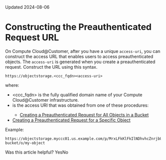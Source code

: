Updated 2024-08-06
# Constructing the Preauthenticated Request URL
On Compute Cloud@Customer, after you have a unique `access-uri`, you can construct the access URL that enables users to access preauthenticated objects. The `access-uri` is generated when you create a preauthenticated request. 
Construct the URL using this syntax.
```
https://objectstorage.<ccc_fqdn><access-uri>
```

where:
  * <ccc_fqdn> is the fully qualified domain name of your Compute Cloud@Customer infrastructure.
  * <access-uri> is the access URI that was obtained from one of these procedures:
    * [Creating a Preauthenticated Request for All Objects in a Bucket](https://docs.oracle.com/en-us/iaas/compute-cloud-at-customer/topics/object/creating-a-pre-authenticated-request-for-all-objects-in-a-bucket.htm#creating-a-pre-authenticated-request-for-all-objects-in-a-bucket "On Compute Cloud@Customer, you can create preauthenticated requests for all objects in a bucket using the CLI and API.")
  * [Creating a Preauthenticated Request for a Specific Object](https://docs.oracle.com/en-us/iaas/compute-cloud-at-customer/topics/object/creating-a-pre-authenticated-request-for-a-specific-object.htm#creating-a-pre-authenticated-request-for-a-specific-object "On Compute Cloud@Customer, you can create a preauthenticated request for a specific object in a bucket using the CLI and API.")


Example:
```
https://objectstorage.myccc01.us.example.com/p/MrxLFkKlFkIlNDhvhcZnrjbUAlsoeah/n/mynamespace/b/my-bucket/o/my-object
```

Was this article helpful?
YesNo


